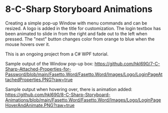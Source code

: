 # 8-C-Sharp Storyboard Animations
 
Creating a simple pop-up Window with menu commands and can be resized. A logo is added in the title for customization. The login textbox has been animated to slide in from the right and fade out to the left when pressed. The "next" button changes color from orange to blue when the mouse hovers over it.

This is an ongoing project from a C# WPF tutorial. 

Sample output of the Window pop-up box:
https://github.com/hkl690/7-C-Sharp-Attached-Properties-for-Password/blob/main/Fasetto.Word/Fasetto.Word/Images/Logo/LoginPageAttachedProperties.PNG?raw=true

Sample output when hovering over, there is animation added:
https://github.com/hkl690/8-C-Sharp-Storyboard-Animations/blob/main/Fasetto.Word/Fasetto.Word/Images/Logo/LoginPageHoverAndAnimate.PNG?raw=true
